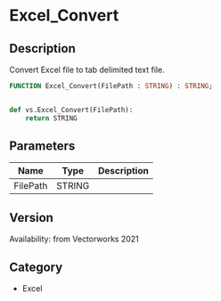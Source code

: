 # Excel_Convert

## Description
Convert Excel file to tab delimited text file.

```pascal
FUNCTION Excel_Convert(FilePath : STRING) : STRING;
```

```python

def vs.Excel_Convert(FilePath):
    return STRING
```

## Parameters
|Name|Type|Description|
|---|---|---|
|FilePath|STRING||

## Version
Availability: from Vectorworks 2021
## Category
* Excel


